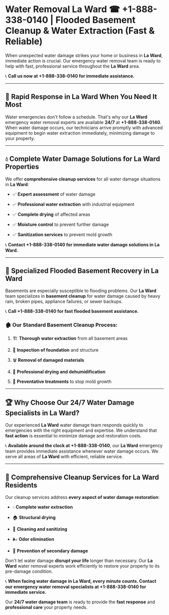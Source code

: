 # Water Removal La Ward ☎ +1-888-338-0140 | Flooded Basement Cleanup & Water Extraction (Fast & Reliable)

When unexpected water damage strikes your home or business in **La Ward**, immediate action is crucial. Our emergency water removal team is ready to help with fast, professional service throughout the **La Ward** area. 

📞 **Call us now at +1-888-338-0140 for immediate assistance.**
---
## 🚀 Rapid Response in La Ward When You Need It Most
Water emergencies don't follow a schedule. That's why our **La Ward** emergency water removal experts are available **24/7** at **+1-888-338-0140**. When water damage occurs, our technicians arrive promptly with advanced equipment to begin water extraction immediately, minimizing damage to your property.
---
## 💧 Complete Water Damage Solutions for La Ward Properties
We offer **comprehensive cleanup services** for all water damage situations in **La Ward**:
- ✅ **Expert assessment** of water damage  
- ✅ **Professional water extraction** with industrial equipment  
- ✅ **Complete drying** of affected areas  
- ✅ **Moisture control** to prevent further damage  
- ✅ **Sanitization services** to prevent mold growth  
📞 **Contact +1-888-338-0140 for immediate water damage solutions in La Ward.**
---
## 🌊 Specialized Flooded Basement Recovery in La Ward
Basements are especially susceptible to flooding problems. Our **La Ward** team specializes in **basement cleanup** for water damage caused by heavy rain, broken pipes, appliance failures, or sewer backups. 
📞 **Call +1-888-338-0140 for fast flooded basement assistance.**
### 🏚️ Our Standard Basement Cleanup Process:
1. 🏗️ **Thorough water extraction** from all basement areas  
2. 🔎 **Inspection of foundation** and structure  
3. 🗑️ **Removal of damaged materials**  
4. 💨 **Professional drying and dehumidification**  
5. 🚫 **Preventative treatments** to stop mold growth  
---
## 🏆 Why Choose Our 24/7 Water Damage Specialists in La Ward?
Our experienced **La Ward** water damage team responds quickly to emergencies with the right equipment and expertise. We understand that **fast action** is essential to minimize damage and restoration costs.
📞 **Available around the clock at +1-888-338-0140**, our **La Ward** emergency team provides immediate assistance whenever water damage occurs. We serve all areas of **La Ward** with efficient, reliable service.
---
## 🧹 Comprehensive Cleanup Services for La Ward Residents
Our cleanup services address **every aspect of water damage restoration**:
- 💧 **Complete water extraction**  
- 🏠 **Structural drying**  
- 🧼 **Cleaning and sanitizing**  
- 🌬️ **Odor elimination**  
- 🚫 **Prevention of secondary damage**  
Don't let water damage **disrupt your life** longer than necessary. Our **La Ward** water removal experts work efficiently to restore your property to its pre-damage condition.
📞 **When facing water damage in La Ward, every minute counts. Contact our emergency water removal specialists at +1-888-338-0140 for immediate service.**
Our **24/7 water damage team** is ready to provide the **fast response** and **professional care** your property needs.
